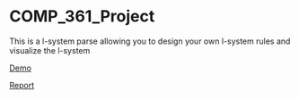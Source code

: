 # COMP_361_Project

This is a l-system parse allowing you to design your own l-system rules and visualize the l-system

[Demo](https://jacktansnake.github.io/COMP_361_Project/)

[Report](https://docs.google.com/document/d/1SiSEDWK5Ip3AZN0GkHUlUOehaIijbJVwb-ilppnOR58/edit)
